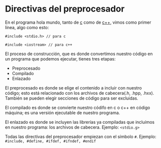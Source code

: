# Directivas del preprocesador

En el programa hola mundo, tanto de [c](https://github.com/ulisesten/c_and_cpp/blob/master/Ejemplos/HolaMundo/main.c) como de [c++](https://github.com/ulisesten/c_and_cpp/blob/master/Ejemplos/HolaMundo/main.cpp), vimos como primer línea, algo como esto:

    #include <stdio.h> // para c

    #include <iostream> // para c++

El proceso de construcción, que es donde convertimos nuestro código en un programa que podemos ejecutar, tienes tres etapas:

- Preprocesado
- Compilado
- Enlazado

El preprocesado es donde se elige el contenido a incluir con nuestro código; esto está relacionado con los archivos de cabecera(.h, .hpp, .hxx). También se pueden elegir secciones de código para ser excluidas.

El compilado es donde se convierte nuestro códifo en c o c++ en código máquina; es una versión ejecutable de nuestro programa.

El enlazado es donde se incluyen las librerías ya compiladas que incluímos en nuestro programa: los archivos de cabecera.
Ejemplo: `<stdio.g>`

Todas las directivas del preprocesador empiezan con el símbolo `#`.
Ejemplo: `#include, #define, #ifdef, #ifndef, #endif`
